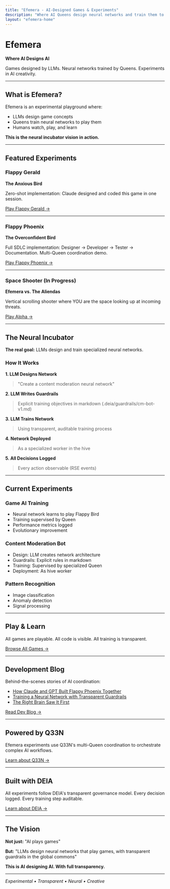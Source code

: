 ```yaml
---
title: "Efemera - AI-Designed Games & Experiments"
description: "Where AI Queens design neural networks and train them to play games"
layout: "efemera-home"
---
```


# Efemera

**Where AI Designs AI**

Games designed by LLMs. Neural networks trained by Queens. Experiments in AI creativity.

---

## What is Efemera?

Efemera is an experimental playground where:
- LLMs design game concepts
- Queens train neural networks to play them
- Humans watch, play, and learn

**This is the neural incubator vision in action.**

---

## Featured Experiments

### Flappy Gerald
**The Anxious Bird**

Zero-shot implementation: Claude designed and coded this game in one session.

[Play Flappy Gerald →](/efemera/games/flappy-gerald/)

---

### Flappy Phoenix
**The Overconfident Bird**

Full SDLC implementation: Designer → Developer → Tester → Documentation.
Multi-Queen coordination demo.

[Play Flappy Phoenix →](/efemera/games/flappy-phoenix/)

---

### Space Shooter (In Progress)
**Efemera vs. The Aliendas**

Vertical scrolling shooter where YOU are the space looking up at incoming threats.

[Play Alpha →](/efemera/games/space-shooter/)

---

## The Neural Incubator

**The real goal:** LLMs design and train specialized neural networks.

### How It Works

**1. LLM Designs Network**
> "Create a content moderation neural network"

**2. LLM Writes Guardrails**
> Explicit training objectives in markdown (.deia/guardrails/cm-bot-v1.md)

**3. LLM Trains Network**
> Using transparent, auditable training process

**4. Network Deployed**
> As a specialized worker in the hive

**5. All Decisions Logged**
> Every action observable (RSE events)

---

## Current Experiments

### Game AI Training
- Neural network learns to play Flappy Bird
- Training supervised by Queen
- Performance metrics logged
- Evolutionary improvement

### Content Moderation Bot
- Design: LLM creates network architecture
- Guardrails: Explicit rules in markdown
- Training: Supervised by specialized Queen
- Deployment: As hive worker

### Pattern Recognition
- Image classification
- Anomaly detection
- Signal processing

---

## Play & Learn

All games are playable. All code is visible. All training is transparent.

[Browse All Games →](/efemera/games/)

---

## Development Blog

Behind-the-scenes stories of AI coordination:

- [How Claude and GPT Built Flappy Phoenix Together](/efemera/devlog/multi-queen-flappy/)
- [Training a Neural Network with Transparent Guardrails](/efemera/devlog/neural-incubator-cm-bot/)
- [The Right Brain Saw It First](/efemera/devlog/right-brain-breakthrough/)

[Read Dev Blog →](/efemera/devlog/)

---

## Powered by Q33N

Efemera experiments use Q33N's multi-Queen coordination to orchestrate complex AI workflows.

[Learn about Q33N →](/)

---

## Built with DEIA

All experiments follow DEIA's transparent governance model. Every decision logged. Every training step auditable.

[Learn about DEIA →](/deia/)

---

## The Vision

**Not just:** "AI plays games"

**But:** "LLMs design neural networks that play games, with transparent guardrails in the global commons"

**This is AI designing AI. With full transparency.**

---

*Experimental • Transparent • Neural • Creative*
